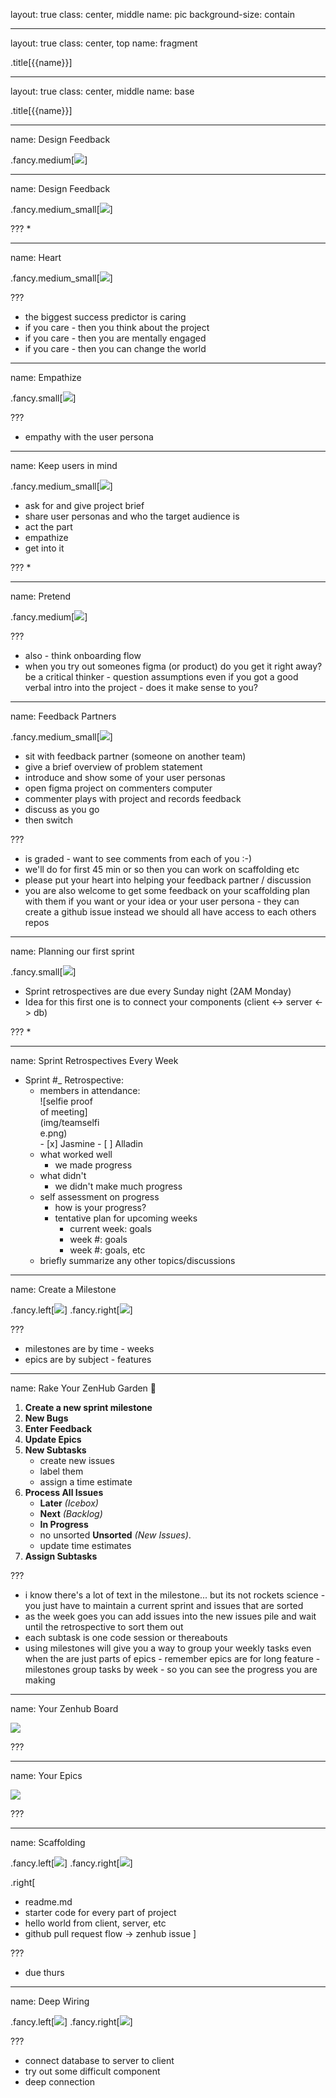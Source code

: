 layout: true
class: center, middle
name: pic
background-size: contain

---

layout: true
class: center, top
name: fragment

.title[{{name}}]

---
layout: true
class: center, middle
name: base

.title[{{name}}]




---
name: Design Feedback

.fancy.medium[![](img/howwashelp.gif)]




---
name: Design Feedback

.fancy.medium_small[![](img/radical-candor.gif)]


???
*



---
name: Heart

.fancy.medium_small[![](img/care.gif)]


???
* the biggest success predictor is caring
* if you care - then you think about the project
* if you care - then you are mentally engaged
* if you care - then you can change the world




---
name: Empathize

.fancy.small[![](img/icare.gif)]


???
* empathy with the user persona




---
name: Keep users in mind

.fancy.medium_small[![](img/pretend.gif)]


* ask for and give project brief
* share user personas and who the target audience is
* act the part
* empathize
* get into it

???
*


---
name: Pretend

.fancy.medium[![](img/pretentyoucare.gif)]


???
* also - think onboarding flow
* when you try out someones figma (or product) do you get it right away?  be a critical thinker - question assumptions even if you got a good verbal intro into the project - does it make sense to you?






---
name: Feedback Partners

.fancy.medium_small[![](img/figmafeedback.jpg)]

* sit with feedback partner (someone on another team)
* give a brief overview of problem statement
* introduce and show some of your user personas
* open figma project on commenters computer
* commenter plays with project and records feedback
* discuss as you go
* then switch

???
* is graded - want to see comments from each of you :-) 
* we'll do for first 45 min or so then you can work on scaffolding etc
* please put your heart into helping your feedback partner / discussion
* you are also welcome to get some feedback on your scaffolding plan with them if you want or your idea or your user persona - they can create a github issue instead we should all have access to each others repos



---
name: Planning our first sprint


.fancy.small[![](../../projects/milestones/img/rocks.gif)]

* Sprint retrospectives are due every Sunday night (2AM Monday)
* Idea for this first one is to connect your components (client <-> server <-> db)

???
*

---
name: Sprint Retrospectives Every Week

* Sprint #_ Retrospective: 
    * members in attendance:
        <div style="width:100px;">![selfie proof of meeting](img/teamselfie.png)</div>
        - [x] Jasmine
        - [ ] Alladin
    * what worked well
        * we made progress
    * what didn't
        * we didn't make much progress
    * self assessment on progress
        * how is your progress? 
        * tentative plan for upcoming weeks
          * current week: goals
          * week #: goals
          * week #: goals, etc
    * briefly summarize any other topics/discussions


---
name: Create a Milestone

.fancy.left[![](img/milestones1.jpg)]
.fancy.right[![](img/milestone2.jpg)]

???
* milestones are by time - weeks
* epics are by subject - features

---
name: Rake Your ZenHub Garden 🌻


1. **Create a new sprint milestone**
1. **New Bugs**
1. **Enter Feedback**
1. **Update Epics**
1. **New Subtasks**
    * create new issues
    * label them
    * assign a time estimate
1.  **Process All Issues**
    * **Later** *(Icebox)*
    * **Next** *(Backlog)*
    * **In Progress**
    * no unsorted **Unsorted** *(New Issues)*.
    * update time estimates
1. **Assign Subtasks**


???
* i know there's a lot of text in the milestone... but its not rockets science - you just have to maintain a current sprint and issues that are sorted
* as the week goes you can add issues into the new issues pile and wait until the retrospective to sort them out
* each subtask is one code session or thereabouts
* using milestones will give you a way to group your weekly tasks even when the are just parts of epics - remember epics are for long feature - milestones group tasks by week - so you can see the progress you are making 


---
name: Your Zenhub Board

![](img/zenhub.jpg)

???


---
name: Your Epics

![](img/epics.jpg)

???



---
name: Scaffolding

.fancy.left[![](img/microservice.png)]
.fancy.right[![](img/gitflow.png)]

.right[
* readme.md
* starter code for every part of project
* hello world from client, server, etc
* github pull request flow -> zenhub issue
]

???
* due thurs


---
name: Deep Wiring

.fancy.left[![](img/mr2.jpg)]
.fancy.right[![](img/mr1.jpeg)]


???
* connect database to server to client
* try out some difficult component
* deep connection
